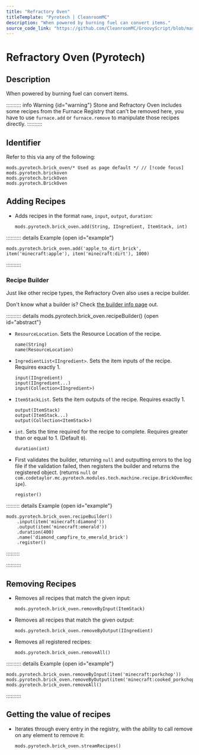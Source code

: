 ```yaml
---
title: "Refractory Oven"
titleTemplate: "Pyrotech | CleanroomMC"
description: "When powered by burning fuel can convert items."
source_code_link: "https://github.com/CleanroomMC/GroovyScript/blob/master/src/main/java/com/cleanroommc/groovyscript/compat/mods/pyrotech/BrickOven.java"
---
```


# Refractory Oven (Pyrotech)

## Description

When powered by burning fuel can convert items.

:::::::::: info Warning {id="warning"}
Stone and Refractory Oven includes some recipes from the Furnace Registry that can't be removed here, you have to use `furnace.add` or `furnace.remove` to manipulate those recipes directly.
::::::::::

## Identifier

Refer to this via any of the following:

```groovy:no-line-numbers {1}
mods.pyrotech.brick_oven/* Used as page default */ // [!code focus]
mods.pyrotech.brickoven
mods.pyrotech.brickOven
mods.pyrotech.BrickOven
```


## Adding Recipes

- Adds recipes in the format `name`, `input`, `output`, `duration`:

    ```groovy:no-line-numbers
    mods.pyrotech.brick_oven.add(String, IIngredient, ItemStack, int)
    ```

:::::::::: details Example {open id="example"}
```groovy:no-line-numbers
mods.pyrotech.brick_oven.add('apple_to_dirt_brick', item('minecraft:apple'), item('minecraft:dirt'), 1000)
```

::::::::::

### Recipe Builder

Just like other recipe types, the Refractory Oven also uses a recipe builder.

Don't know what a builder is? Check [the builder info page](../../getting_started/builder.md) out.

:::::::::: details mods.pyrotech.brick_oven.recipeBuilder() {open id="abstract"}
- `ResourceLocation`. Sets the Resource Location of the recipe.

    ```groovy:no-line-numbers
    name(String)
    name(ResourceLocation)
    ```

- `IngredientList<IIngredient>`. Sets the item inputs of the recipe. Requires exactly 1.

    ```groovy:no-line-numbers
    input(IIngredient)
    input(IIngredient...)
    input(Collection<IIngredient>)
    ```

- `ItemStackList`. Sets the item outputs of the recipe. Requires exactly 1.

    ```groovy:no-line-numbers
    output(ItemStack)
    output(ItemStack...)
    output(Collection<ItemStack>)
    ```

- `int`. Sets the time required for the recipe to complete. Requires greater than or equal to 1. (Default `0`).

    ```groovy:no-line-numbers
    duration(int)
    ```

- First validates the builder, returning `null` and outputting errors to the log file if the validation failed, then registers the builder and returns the registered object. (returns `null` or `com.codetaylor.mc.pyrotech.modules.tech.machine.recipe.BrickOvenRecipe`).

    ```groovy:no-line-numbers
    register()
    ```

::::::::: details Example {open id="example"}
```groovy:no-line-numbers
mods.pyrotech.brick_oven.recipeBuilder()
    .input(item('minecraft:diamond'))
    .output(item('minecraft:emerald'))
    .duration(400)
    .name('diamond_campfire_to_emerald_brick')
    .register()
```

:::::::::

::::::::::

## Removing Recipes

- Removes all recipes that match the given input:

    ```groovy:no-line-numbers
    mods.pyrotech.brick_oven.removeByInput(ItemStack)
    ```

- Removes all recipes that match the given output:

    ```groovy:no-line-numbers
    mods.pyrotech.brick_oven.removeByOutput(IIngredient)
    ```

- Removes all registered recipes:

    ```groovy:no-line-numbers
    mods.pyrotech.brick_oven.removeAll()
    ```

:::::::::: details Example {open id="example"}
```groovy:no-line-numbers
mods.pyrotech.brick_oven.removeByInput(item('minecraft:porkchop'))
mods.pyrotech.brick_oven.removeByOutput(item('minecraft:cooked_porkchop'))
mods.pyrotech.brick_oven.removeAll()
```

::::::::::

## Getting the value of recipes

- Iterates through every entry in the registry, with the ability to call remove on any element to remove it:

    ```groovy:no-line-numbers
    mods.pyrotech.brick_oven.streamRecipes()
    ```
